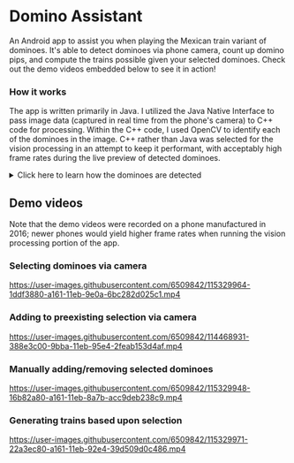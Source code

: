 # Domino Assistant
An Android app to assist you when playing the Mexican train variant of dominoes. It's able to detect dominoes via phone camera, count up domino pips, and compute the trains possible given your selected dominoes. Check out the demo videos embedded below to see it in action!

### How it works
The app is written primarily in Java. I utilized the Java Native Interface to pass image data (captured in real time from the phone's camera) to C++ code for processing. Within the C++ code, I used OpenCV to identify each of the dominoes in the image. C++ rather than Java was selected for the vision processing in an attempt to keep it performant, with acceptably high frame rates during the live preview of detected dominoes.

<details>
  <summary markdown="span">Click here to learn how the dominoes are detected</summary>
  
![image](https://user-images.githubusercontent.com/6509842/115492918-bee8f480-a230-11eb-84dd-2beae772c6ab.png)
![image](https://user-images.githubusercontent.com/6509842/115492958-d45e1e80-a230-11eb-8639-8a6a75c69b0f.png)
![image](https://user-images.githubusercontent.com/6509842/115492978-dd4ef000-a230-11eb-95ae-79a9a150061a.png)
![image](https://user-images.githubusercontent.com/6509842/115492996-e8098500-a230-11eb-8aef-9c88ee0e3d3d.png)
</details>

## Demo videos
Note that the demo videos were recorded on a phone manufactured in 2016; newer phones would yield higher frame rates when running the vision processing portion of the app.

### Selecting dominoes via camera
https://user-images.githubusercontent.com/6509842/115329964-1ddf3880-a161-11eb-9e0a-6bc282d025c1.mp4

### Adding to preexisting selection via camera
https://user-images.githubusercontent.com/6509842/114468931-388e3c00-9bba-11eb-95e4-2feab153d4af.mp4

### Manually adding/removing selected dominoes
https://user-images.githubusercontent.com/6509842/115329948-16b82a80-a161-11eb-8a7b-acc9deb238c9.mp4

### Generating trains based upon selection
https://user-images.githubusercontent.com/6509842/115329971-22a3ec80-a161-11eb-92e4-39d509d0c486.mp4

